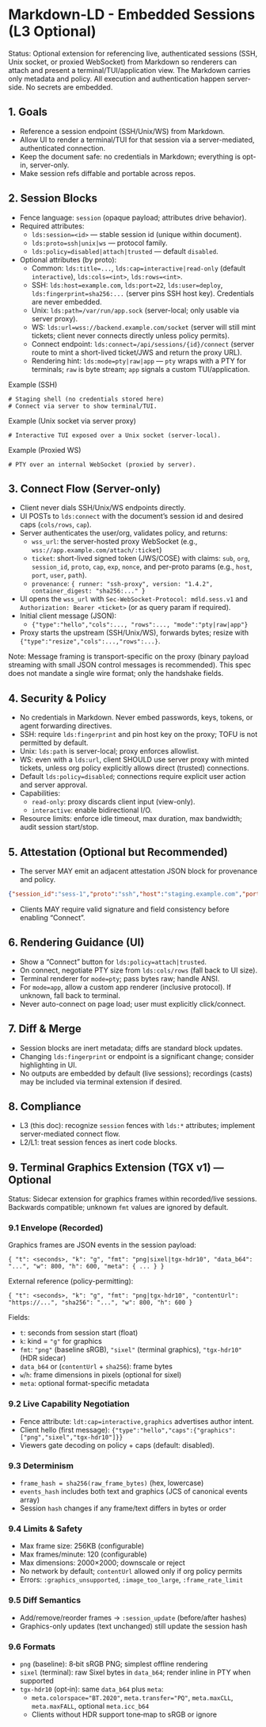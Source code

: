 # Markdown-LD - Embedded Sessions (L3 Optional)

Status: Optional extension for referencing live, authenticated sessions (SSH, Unix socket, or proxied WebSocket) from Markdown so renderers can attach and present a terminal/TUI/application view. The Markdown carries only metadata and policy. All execution and authentication happen server-side. No secrets are embedded.

## 1. Goals

- Reference a session endpoint (SSH/Unix/WS) from Markdown.
- Allow UI to render a terminal/TUI for that session via a server-mediated, authenticated connection.
- Keep the document safe: no credentials in Markdown; everything is opt-in, server-only.
- Make session refs diffable and portable across repos.

## 2. Session Blocks

- Fence language: `session` (opaque payload; attributes drive behavior).
- Required attributes:
  - `lds:session=<id>` — stable session id (unique within document).
  - `lds:proto=ssh|unix|ws` — protocol family.
  - `lds:policy=disabled|attach|trusted` — default `disabled`.
- Optional attributes (by proto):
  - Common: `lds:title=...`, `lds:cap=interactive|read-only` (default `interactive`), `lds:cols=<int>`, `lds:rows=<int>`.
  - SSH: `lds:host=example.com`, `lds:port=22`, `lds:user=deploy`, `lds:fingerprint=sha256:...` (server pins SSH host key). Credentials are never embedded.
  - Unix: `lds:path=/var/run/app.sock` (server-local; only usable via server proxy).
  - WS: `lds:url=wss://backend.example.com/socket` (server will still mint tickets; client never connects directly unless policy permits).
  - Connect endpoint: `lds:connect=/api/sessions/{id}/connect` (server route to mint a short-lived ticket/JWS and return the proxy URL).
  - Rendering hint: `lds:mode=pty|raw|app` — `pty` wraps with a PTY for terminals; `raw` is byte stream; `app` signals a custom TUI/application.

Example (SSH)
```session {lds:session=sess-1 lds:proto=ssh lds:host=staging.example.com lds:port=22 lds:user=deploy lds:fingerprint=sha256:AbCd... lds:policy=attach lds:cap=interactive lds:connect=/api/sessions/sess-1/connect lds:cols=100 lds:rows=28}
# Staging shell (no credentials stored here)
# Connect via server to show terminal/TUI.
```

Example (Unix socket via server proxy)
```session {lds:session=app-ui lds:proto=unix lds:path=/var/run/app/ui.sock lds:policy=attach lds:mode=app lds:connect=/api/sessions/app-ui/connect}
# Interactive TUI exposed over a Unix socket (server-local).
```

Example (Proxied WS)
```session {lds:session=debug-1 lds:proto=ws lds:url=wss://svc.internal:7443/tty lds:policy=attach lds:mode=pty lds:connect=/api/sessions/debug-1/connect}
# PTY over an internal WebSocket (proxied by server).
```

## 3. Connect Flow (Server-only)

- Client never dials SSH/Unix/WS endpoints directly.
- UI POSTs to `lds:connect` with the document’s session id and desired caps (`cols/rows`, `cap`).
- Server authenticates the user/org, validates policy, and returns:
  - `wss_url`: the server-hosted proxy WebSocket (e.g., `wss://app.example.com/attach/:ticket`)
  - `ticket`: short-lived signed token (JWS/COSE) with claims: `sub`, `org`, `session_id`, `proto`, `cap`, `exp`, `nonce`, and per-proto params (e.g., `host`, `port`, `user`, `path`).
  - `provenance`: `{ runner: "ssh-proxy", version: "1.4.2", container_digest: "sha256:..." }`
- UI opens the `wss_url` with `Sec-WebSocket-Protocol: mdld.sess.v1` and `Authorization: Bearer <ticket>` (or as query param if required).
- Initial client message (JSON):
  - `{"type":"hello","cols":..., "rows":..., "mode":"pty|raw|app"}`
- Proxy starts the upstream (SSH/Unix/WS), forwards bytes; resize with `{"type":"resize","cols":...,"rows":...}`.

Note: Message framing is transport-specific on the proxy (binary payload streaming with small JSON control messages is recommended). This spec does not mandate a single wire format; only the handshake fields.

## 4. Security & Policy

- No credentials in Markdown. Never embed passwords, keys, tokens, or agent forwarding directives.
- SSH: require `lds:fingerprint` and pin host key on the proxy; TOFU is not permitted by default.
- Unix: `lds:path` is server-local; proxy enforces allowlist.
- WS: even with a `lds:url`, client SHOULD use server proxy with minted tickets, unless org policy explicitly allows direct (trusted) connections.
- Default `lds:policy=disabled`; connections require explicit user action and server approval.
- Capabilities:
  - `read-only`: proxy discards client input (view-only).
  - `interactive`: enable bidirectional I/O.
- Resource limits: enforce idle timeout, max duration, max bandwidth; audit session start/stop.

## 5. Attestation (Optional but Recommended)

- The server MAY emit an adjacent attestation JSON block for provenance and policy.
```json {lds:attestation-for=sess-1}
{"session_id":"sess-1","proto":"ssh","host":"staging.example.com","port":22,"user":"deploy","fingerprint":"sha256:AbCd...","cap":"interactive","runner":"ssh-proxy","version":"1.4.2","container_digest":"sha256:...","ts":"2025-08-28T12:34:56Z","sig_alg":"ed25519","signature":"base64..."}
```
- Clients MAY require valid signature and field consistency before enabling “Connect”.

## 6. Rendering Guidance (UI)

- Show a “Connect” button for `lds:policy=attach|trusted`.
- On connect, negotiate PTY size from `lds:cols/rows` (fall back to UI size).
- Terminal renderer for `mode=pty`; pass bytes raw; handle ANSI.
- For `mode=app`, allow a custom app renderer (inclusive protocol). If unknown, fall back to terminal.
- Never auto-connect on page load; user must explicitly click/connect.

## 7. Diff & Merge

- Session blocks are inert metadata; diffs are standard block updates.
- Changing `lds:fingerprint` or endpoint is a significant change; consider highlighting in UI.
- No outputs are embedded by default (live sessions); recordings (casts) may be included via terminal extension if desired.

## 8. Compliance

- L3 (this doc): recognize `session` fences with `lds:*` attributes; implement server-mediated connect flow.
- L2/L1: treat session fences as inert code blocks.

## 9. Terminal Graphics Extension (TGX v1) — Optional

Status: Sidecar extension for graphics frames within recorded/live sessions. Backwards compatible; unknown `fmt` values are ignored by default.

### 9.1 Envelope (Recorded)

Graphics frames are JSON events in the session payload:

```
{ "t": <seconds>, "k": "g", "fmt": "png|sixel|tgx-hdr10", "data_b64": "...", "w": 800, "h": 600, "meta": { ... } }
```

External reference (policy-permitting):
```
{ "t": <seconds>, "k": "g", "fmt": "png|tgx-hdr10", "contentUrl": "https://...", "sha256": "...", "w": 800, "h": 600 }
```

Fields:
- `t`: seconds from session start (float)
- `k`: kind = `"g"` for graphics
- `fmt`: `"png"` (baseline sRGB), `"sixel"` (terminal graphics), `"tgx-hdr10"` (HDR sidecar)
- `data_b64` or (`contentUrl` + `sha256`): frame bytes
- `w`/`h`: frame dimensions in pixels (optional for sixel)
- `meta`: optional format-specific metadata

### 9.2 Live Capability Negotiation

- Fence attribute: `ldt:cap=interactive,graphics` advertises author intent.
- Client hello (first message): `{"type":"hello","caps":{"graphics":["png","sixel","tgx-hdr10"]}}`
- Viewers gate decoding on policy + caps (default: disabled).

### 9.3 Determinism

- `frame_hash = sha256(raw_frame_bytes)` (hex, lowercase)
- `events_hash` includes both text and graphics (JCS of canonical events array)
- Session `hash` changes if any frame/text differs in bytes or order

### 9.4 Limits & Safety

- Max frame size: 256KB (configurable)
- Max frames/minute: 120 (configurable)
- Max dimensions: 2000×2000; downscale or reject
- No network by default; `contentUrl` allowed only if org policy permits
- Errors: `:graphics_unsupported`, `:image_too_large`, `:frame_rate_limit`

### 9.5 Diff Semantics

- Add/remove/reorder frames → `:session_update` (before/after hashes)
- Graphics-only updates (text unchanged) still update the session hash

### 9.6 Formats

- `png` (baseline): 8‑bit sRGB PNG; simplest offline rendering
- `sixel` (terminal): raw Sixel bytes in `data_b64`; render inline in PTY when supported
- `tgx-hdr10` (opt‑in): same `data_b64` plus `meta`:
  - `meta.colorspace="BT.2020"`, `meta.transfer="PQ"`, `meta.maxCLL`, `meta.maxFALL`, optional `meta.icc_b64`
  - Clients without HDR support tone‑map to sRGB or ignore
